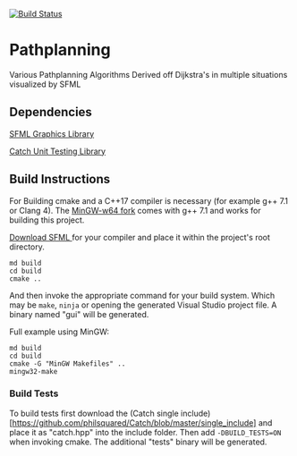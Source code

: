 [![Build Status](https://travis-ci.org/kim366/Pathplanning.svg?branch=master)](https://travis-ci.org/kim366/Pathplanning)

# Pathplanning
Various Pathplanning Algorithms Derived off Dijkstra's in multiple situations visualized by SFML

## Dependencies
[SFML Graphics Library](https://github.com/SFML/SFML)

[Catch Unit Testing Library](https://github.com/philsquared/Catch)

## Build Instructions
For Building cmake and a C++17 compiler is necessary (for example g++ 7.1 or Clang 4). The [MinGW-w64 fork](https://sourceforge.net/projects/mingw-w64) comes with g++ 7.1 and works for building this project.

[Download SFML ](https://www.sfml-dev.org/download/sfml/2.4.2/) for your compiler and place it within the project's root directory.

```
md build
cd build
cmake ..
```

And then invoke the appropriate command for your build system. Which may be `make`, `ninja` or opening the generated Visual Studio project file. A binary named "gui" will be generated.

Full example using MinGW:

```
md build
cd build
cmake -G "MinGW Makefiles" ..
mingw32-make
```

### Build Tests
To build tests first download the (Catch single include)[https://github.com/philsquared/Catch/blob/master/single_include] and place it as "catch.hpp" into the include folder. Then add `-DBUILD_TESTS=ON` when invoking cmake. The additional "tests" binary will be generated.
